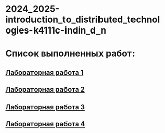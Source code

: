 # 2024_2025-introduction_to_distributed_technologies-k4111c-indin_d_n

# Список выполненных работ:
## [Лабораторная работа 1](Lab1/lab1_report.md)
## [Лабораторная работа 2](Lab2/lab2_report.md)
## [Лабораторная работа 3](Lab3/lab3_report.md)
## [Лабораторная работа 4](Lab4/lab4_report.md)
